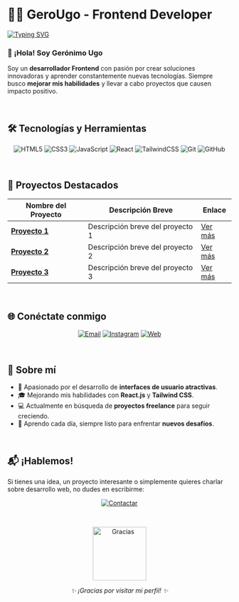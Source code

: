 # 👨‍💻 **GeroUgo** - Frontend Developer

[![Typing SVG](https://readme-typing-svg.herokuapp.com?font=Fira+Code&size=24&pause=1000&color=00C9FF&center=true&width=800&lines=Frontend+Developer+%7C+Apasionado+por+la+Web;Construyo+experiencias+interactivas;Aprendo+y+creo+cada+d%C3%ADa+con+tecnolog%C3%ADas+nuevas)](https://git.io/typing-svg)


### 🌟 **¡Hola! Soy Gerónimo Ugo**

Soy un **desarrollador Frontend** con pasión por crear soluciones innovadoras y aprender constantemente nuevas tecnologías. Siempre busco **mejorar mis habilidades** y llevar a cabo proyectos que causen impacto positivo.


<br>


## 🛠️ **Tecnologías y Herramientas**

<p align="center">
  <img src="https://img.shields.io/badge/HTML5-%23E34F26.svg?style=flat&logo=html5&logoColor=white" alt="HTML5">
  <img src="https://img.shields.io/badge/CSS3-%231572B6.svg?style=flat&logo=css3&logoColor=white" alt="CSS3">
  <img src="https://img.shields.io/badge/JavaScript-%23F7DF1E.svg?style=flat&logo=javascript&logoColor=black" alt="JavaScript">
  <img src="https://img.shields.io/badge/React-%2361DAFB.svg?style=flat&logo=react&logoColor=black" alt="React">
  <img src="https://img.shields.io/badge/TailwindCSS-%2306B6D4.svg?style=flat&logo=tailwindcss&logoColor=white" alt="TailwindCSS">
  <img src="https://img.shields.io/badge/Git-%23F05032.svg?style=flat&logo=git&logoColor=white" alt="Git">
  <img src="https://img.shields.io/badge/GitHub-%23181717.svg?style=flat&logo=github&logoColor=white" alt="GitHub">
</p>


<br>


## 🚀 **Proyectos Destacados**

| **Nombre del Proyecto** | **Descripción Breve**                       | **Enlace**                           |
|--------------------------|--------------------------------------------|--------------------------------------|
| **[Proyecto 1](https://github.com/GeroDevON/proyecto1)** | Descripción breve del proyecto 1     | [Ver más](https://github.com/GeroDevON/proyecto1) |
| **[Proyecto 2](https://github.com/GeroDevON/proyecto2)** | Descripción breve del proyecto 2     | [Ver más](https://github.com/GeroDevON/proyecto2) |
| **[Proyecto 3](https://github.com/GeroDevON/proyecto3)** | Descripción breve del proyecto 3     | [Ver más](https://github.com/GeroDevON/proyecto3) |


<br>


## 🌐 **Conéctate conmigo**

<p align="center">
<a href="mailto:gerougo.dev@gmail.com"><img src="https://img.shields.io/badge/Email-%23D14836.svg?style=flat-square&logo=gmail&logoColor=white" alt="Email"></a>
<a href="https://www.instagram.com/gerodevs"><img src="https://img.shields.io/badge/Instagram-%23E4405F.svg?style=flat-square&logo=instagram&logoColor=white" alt="Instagram"></a>
<a href="https://gerougo.dev"><img src="https://img.shields.io/badge/Sitio%20Web-%23000000.svg?style=flat-square&logo=google-chrome&logoColor=white" alt="Web"></a>
</p>


<br>


## 🎯 **Sobre mí**

- 🚀 Apasionado por el desarrollo de **interfaces de usuario atractivas**.
- 🎓 Mejorando mis habilidades con **React.js** y **Tailwind CSS**.
- 💻 Actualmente en búsqueda de **proyectos freelance** para seguir creciendo.
- 🌱 Aprendo cada día, siempre listo para enfrentar **nuevos desafíos**.


<br>


## 📬 **¡Hablemos!**

Si tienes una idea, un proyecto interesante o simplemente quieres charlar sobre desarrollo web, no dudes en escribirme:

<p align="center">
<a href="mailto:gerougo.dev@gmail.com"><img src="https://img.shields.io/badge/%F0%9F%93%AE%20Enviar%20un%20correo-%23D14836.svg?style=for-the-badge&logo=gmail&logoColor=white" alt="Contactar"></a>
</p>


<br>


<p align="center">
  <img src="https://media.giphy.com/media/QssGEmpkyEOhBCb7e1/giphy.gif" width="120" alt="Gracias">
</p>

<p align="center">
<em>✨ ¡Gracias por visitar mi perfil! ✨</em>
</p>
